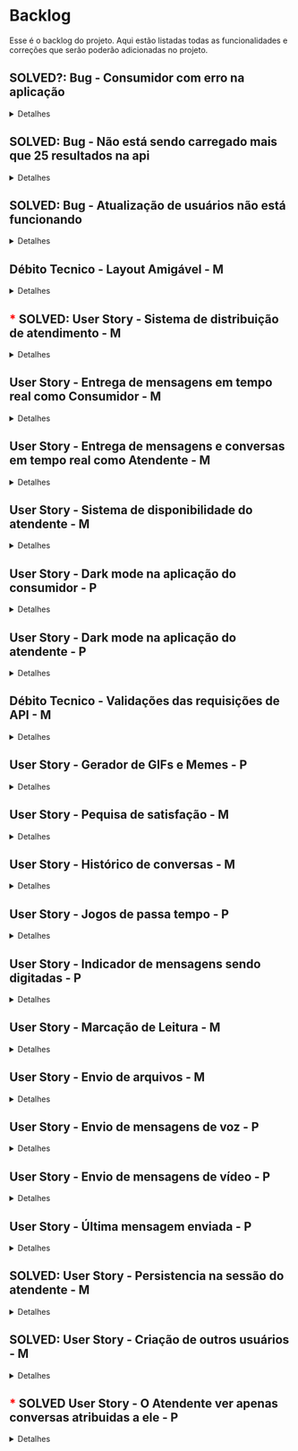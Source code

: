 # Backlog

Esse é o backlog do projeto. Aqui estão listadas todas as funcionalidades e correções que serão poderão adicionadas no projeto.

## SOLVED?: Bug - Consumidor com erro na aplicação

<details close>

<summary>Detalhes</summary>

### Descrição

Eventualmente o consumidor sofre com vários erros de conexão e não consegue mais se conectar. Precisamos investigar o que está acontecendo.

</details>

## SOLVED: Bug - Não está sendo carregado mais que 25 resultados na api

<details close>

<summary>Detalhes</summary>

### Descrição

A api está limitando a quantidade de resultados para 25. Precisamos ter visibilidade de todos os dados. As áreas são as conversas e também as mensagens das conversas.

</details>

## SOLVED: Bug - Atualização de usuários não está funcionando

<details close>

<summary>Detalhes</summary>

### Descrição

A atualização de usuários não está funcionando. Estamos tomando erro na api.


</details>

## Débito Tecnico - Layout Amigável - M

<details close>

<summary>Detalhes</summary>

### Descrição

Adicionar um layout amigável para o sistema. Hoje os frontend foram entregues para atender a necessidade mais rápido do cliente, mas o layout não está amigável.

</details>

## <span style='color: red'>*</span> SOLVED: User Story - Sistema de distribuição de atendimento - M

<details close>

<summary>Detalhes</summary>

### Hístoria de Usuário

Eu como atendente quero distribuir o atendimento para que todos os atendentes tenham a mesma quantidade de atendimentos.

### Critérios de Aceitação

- O sistema deve distribuir os atendimentos de forma equitativa entre os atendentes.

### Cenários de teste

**Cenário** - Distribuição de atendimentos para 3 atendentes e 11 atendimentos
<br>
**Dado** que existem 2 atendentes e 10 atendimentos
<br>
**Quando** o sistema distribuir os atendimentos
<br>
**Então** cada atendente terá 5 atendimentos

**Cenário** - Distribuição de atendimentos para 2 atendentes e 10 atendimentos
<br>
**Dado** que existem 3 atendentes e 10 atendimentos
<br>
**Quando** o sistema distribuir os atendimentos
<br>
**Então** cada atendente terá 3 atendimentos e 1 atendente terá 4 atendimentos

</details>

## User Story - Entrega de mensagens em tempo real como Consumidor - M

<details close>

<summary>Detalhes</summary>

### Hístoria de Usuário

Eu como consumidor quero receber as mensagens em tempo real para que eu possa me comunicar com o atendente de forma mais rápida.

### Critérios de Aceitação

- O sistema deve entregar as mensagens em tempo real para o consumidor.

### Cenários de teste

**Cenário** - Recebimento de mensagens em tempo real
<br>
**Dado** que o consumidor está conectado ao sistema
<br>
**Quando** o atendente enviar uma mensagem
<br>
**Então** o consumidor deve receber a mensagem em tempo real

</details>

## User Story - Entrega de mensagens e conversas em tempo real como Atendente - M

<details close>

<summary>Detalhes</summary>

### Hístoria de Usuário

Eu como atendente quero receber as conversas/mensagens em tempo real para que eu possa me comunicar com o consumidor de forma mais rápida.

### Critérios de Aceitação

- O sistema deve entregar as mensagens em tempo real para o atendente.

- O sistema deve entregas as conversas em tempo real para o atendente.

### Cenários de teste

**Cenário** - Recebimento de mensagens em tempo real
<br>
**Dado** que o atendente está conectado ao sistema
<br>
**E** o atendentente está com foco em uma conversa
<br>
**Quando** o consumidor enviar uma mensagem
<br>
**Então** o atendente deve receber a mensagem em tempo real

**Cenário** - Recebimento de conversas em tempo real
<br>
**Dado** que o atendente está conectado ao sistema
<br>
**Quando** o consumidor iniciar uma conversa
<br>
**Então** o atendente deve receber a conversa em tempo real

</details>

## User Story - Sistema de disponibilidade do atendente - M

<details close>

<summary>Detalhes</summary>

### Hístoria de Usuário

Eu como atendente quero poder definir minha disponibilidade para que eu possa atender os consumidores quando estiver disponível.

### Critérios de Aceitação

- Quando o atendete logar no sistema ele deve estar disponível.

- O sistema deve permitir que o atendente defina sua disponibilidade.

- O sistema deve permitir que o atendente defina sua indisponibilidade.

### Cenários de teste

**Cenário** - Definição de disponibilidade
<br>
**Dado** que o atendente está indisponível
<br>
**Quando** o atendente definir sua disponibilidade
<br>
**Então** o atendente deve ficar disponível
**E** deve receber novas conversas

**Cenário** - Definição de indisponibilidade
<br>
**Dado** que o atendente está disponível
<br>
**Quando** o atendente definir sua indisponibilidade
<br>
**Então** o atendente deve ficar indisponível
**E** não deve receber novas conversas

**Cenário** - Definição de disponibilidade ao logar
<br>
**Dado** que o atendente não está logado
<br>
**Quando** o atendente logar
<br>
**Então** o atendente deve ficar disponível

</details>

## User Story - Dark mode na aplicação do consumidor - P

<details close>

<summary>Detalhes</summary>

### Hístoria de Usuário

Eu como consumidor quero poder ativar o dark mode para que eu possa ter uma melhor experiência de uso.

### Critérios de Aceitação

- O sistema deve permitir que o consumidor ative o dark mode.

### Cenários de teste

**Cenário** - Ativação do dark mode
<br>
**Dado** que o consumidor está utilizando o sistema
<br>
**Quando** o consumidor ativar o dark mode
<br>
**Então** o sistema deve mudar para o dark mode

</details>

## User Story - Dark mode na aplicação do atendente - P

<details close>

<summary>Detalhes</summary>

### Hístoria de Usuário

Eu como atendente quero poder ativar o dark mode para que eu possa ter uma melhor experiência de uso.

### Critérios de Aceitação

- O sistema deve permitir que o atendente ative o dark mode.

### Cenários de teste

**Cenário** - Ativação do dark mode

**Dado** que o atendente está utilizando o sistema

**Quando** o atendente ativar o dark mode

**Então** o sistema deve mudar para o dark mode

</details>

## Débito Tecnico - Validações das requisições de API - M

<details close>

<summary>Detalhes</summary>

### Descrição

Adicionar validações nas requisições de API para garantir que os dados enviados estão corretos.

</details>

## User Story - Gerador de GIFs e Memes - P

<details close>

<summary>Detalhes</summary>

### Hístoria de Usuário

Eu como consumidor quero poder enviar GIFs e Memes para que eu possa me comunicar de forma mais divertida.

### Critérios de Aceitação

- O sistema deve permitir que o consumidor envie GIFs e Memes.

### Cenários de teste

**Cenário** - Envio de GIFs e Memes
<br>
**Dado** que o consumidor está conectado ao sistema
<br>
**Quando** o consumidor enviar um GIF ou Meme
<br>
**Então** o atendente deve receber o GIF ou Meme

</details>

## User Story - Pequisa de satisfação - M

<details close>

<summary>Detalhes</summary>

### Hístoria de Usuário

Eu como consumidor quero poder avaliar o atendimento para que eu possa dar um feedback.

### Critérios de Aceitação

- O sistema deve permitir que o consumidor avalie o atendimento.

### Cenários de teste

**Cenário** - Avaliação do atendimento
<br>
**Dado** que o consumidor está conectado ao sistema
<br>
**Quando** o consumidor/usuário finalizar a conversa
<br>
**Então** o consumidor deve avaliar o atendimento

</details>

## User Story - Histórico de conversas - M

<details close>

<summary>Detalhes</summary>

### Hístoria de Usuário

Eu como consumidor quero poder ver o histórico de conversas para que eu possa ver o que foi conversado anteriormente.

### Critérios de Aceitação

- O sistema deve permitir que o consumidor veja o histórico de conversas.

### Cenários de teste

**Cenário** - Visualização do histórico de conversas
<br>
**Dado** que o consumidor está conectado ao sistema
<br>
**Quando** o consumidor acessar o histórico de conversas
<br>
**Então** o consumidor deve ver o histórico de conversas

</details>

## User Story - Jogos de passa tempo - P

<details close>

<summary>Detalhes</summary>

### Hístoria de Usuário

Eu como consumidor quero poder jogar jogos de passa tempo para que eu possa me distrair enquanto espero o atendente.

### Critérios de Aceitação

- O sistema deve permitir que o consumidor jogue jogos de passa tempo.

### Cenários de teste

**Cenário** - Jogar jogos de passa tempo
<br>
**Dado** que o consumidor está conectado ao sistema
<br>
**Quando** o consumidor acessar os jogos de passa tempo
<br>
**Então** o consumidor deve poder jogar os jogos de passa tempo

</details>

## User Story - Indicador de mensagens sendo digitadas - P

<details close>

<summary>Detalhes</summary>

### Hístoria de Usuário

Eu como consumidor/atendente quero ver um indicador de mensagens sendo digitadas para que eu saiba que o atendente/consumidor está respondendo.

### Critérios de Aceitação

- O sistema deve mostrar um indicador de mensagens sendo digitadas no portal do usuário.
- O sistema deve mostrar um indicador de mensagens sendo digitadas no portal do atendente.

### Cenários de teste

**Cenário** - Indicador de mensagens sendo digitadas para o atendente
<br>
**Dado** que o atendente está conectado ao sistema
<br>
**E** o atendente está com foco em uma conversa
<br>
**Quando** o consumidor estiver digitando uma mensagem
<br>
**Então** o atendente deve ver um indicador de mensagens sendo digitadas

**Cenário** - Indicador de mensagens sendo digitadas para o consumidor
<br>
**Dado** que o consumidor está conectado ao sistema
<br>
**Quando** o atendente estiver digitando uma mensagem
<br>
**Então** o consumidor deve ver um indicador de mensagens sendo digitadas

</details>

## User Story - Marcação de Leitura - M

<details close>

<summary>Detalhes</summary>

### Hístoria de Usuário

Eu como atendente quero ver uma marcação de leitura para que eu saiba que a mensagem foi lida.

### Critérios de Aceitação

- O sistema deve mostrar uma marcação de leitura no portal do atendente.

### Cenários de teste

**Cenário** - Marcação de leitura
<br>
**Dado** que o atendente está conectado ao sistema
<br>
**E** o atendente está com foco em uma conversa
<br>
**Quando** o consumidor ler uma mensagem
<br>
**Então** o atendente deve ver uma marcação de leitura

</details>

## User Story - Envio de arquivos - M

<details close>

<summary>Detalhes</summary>

### Hístoria de Usuário

Eu como consumidor/atendente quero poder enviar arquivos para que eu possa compartilhar informações com o atendente/consumidor.

### Critérios de Aceitação

- O sistema deve permitir que o consumidor envie arquivos.
- O sistema deve permitir que o atendente envie arquivos.

### Cenários de teste

**Cenário** - Envio de arquivos para o atendente
<br>
**Dado** que o consumidor está conectado ao sistema
<br>
**Quando** o consumidor enviar um arquivo
<br>
**Então** o atendente deve receber o arquivo

**Cenário** - Envio de arquivos para o consumidor
<br>
**Dado** que o atendente está conectado ao sistema
<br>
**Quando** o atendente enviar um arquivo
<br>
**Então** o consumidor deve receber o arquivo

</details>

## User Story - Envio de mensagens de voz - P

<details close>

<summary>Detalhes</summary>

### Hístoria de Usuário

Eu como consumidor/atendente quero poder enviar mensagens de voz para que eu possa me comunicar de forma mais rápida.

### Critérios de Aceitação

- O sistema deve permitir que o consumidor envie mensagens de voz.
- O sistema deve permitir que o atendente envie mensagens de voz.

### Cenários de teste

**Cenário** - Envio de mensagens de voz para o atendente
<br>
**Dado** que o consumidor está conectado ao sistema
<br>
**Quando** o consumidor enviar uma mensagem de voz
<br>
**Então** o atendente deve receber a mensagem de voz

**Cenário** - Envio de mensagens de voz para o consumidor
<br>
**Dado** que o atendente está conectado ao sistema
<br>
**Quando** o atendente enviar uma mensagem de voz
<br>
**Então** o consumidor deve receber a mensagem de voz

</details>

## User Story - Envio de mensagens de vídeo - P

<details close>

<summary>Detalhes</summary>

### Hístoria de Usuário

Eu como consumidor/atendente quero poder enviar mensagens de vídeo para que eu possa me comunicar de forma mais rápida.

### Critérios de Aceitação

- O sistema deve permitir que o consumidor envie mensagens de vídeo.
- O sistema deve permitir que o atendente envie mensagens de vídeo.

### Cenários de teste

**Cenário** - Envio de mensagens de vídeo para o atendente
<br>
**Dado** que o consumidor está conectado ao sistema
<br>
**Quando** o consumidor enviar uma mensagem de vídeo
<br>
**Então** o atendente deve receber a mensagem de vídeo

**Cenário** - Envio de mensagens de vídeo para o consumidor
<br>
**Dado** que o atendente está conectado ao sistema
<br>
**Quando** o atendente enviar uma mensagem de vídeo
<br>
**Então** o consumidor deve receber a mensagem de vídeo

</details>

## User Story - Última mensagem enviada - P

<details close>

<summary>Detalhes</summary>

### Hístoria de Usuário

Eu como atendente quero ver a última mensagem enviada para que eu saiba o que foi conversado anteriormente.

### Critérios de Aceitação

- O sistema deve mostrar a última mensagem enviada no portal do atendente.

### Cenários de teste

**Cenário** - Última mensagem enviada
<br>
**Dado** que o atendente está conectado ao sistema
<br>
**E** o atendente está com foco em outra conversa
<br>
**Quando** o consumidor enviar uma mensagem
<br>
**Então** o atendente deve ver a última mensagem enviada

</details>

## SOLVED: User Story - Persistencia na sessão do atendente - M

<details close>

<summary>Detalhes</summary>

### Hístoria de Usuário

Eu como atendente quero que o sistema persista minha sessão para que eu não precise logar toda vez que abrir o sistema.

### Critérios de Aceitação

- O sistema deve persistir a sessão do atendente.

### Cenários de teste

**Cenário** - Persistencia na sessão do atendente
<br>
**Dado** que o atendente está logado no sistema
<br>
**Quando** o atendente fechar o sistema
<br>
**E** abrir o sistema novamente
<br>
**Então** o atendente deve estar logado

</details>

## SOLVED: User Story - Criação de outros usuários - M

<details close>

<summary>Detalhes</summary>

### Hístoria de Usuário

Eu como administrador quero poder criar outros usuários para que eu possa ter mais atendentes.

### Critérios de Aceitação

- O sistema deve permitir que o administrador crie outros usuários.

### Cenários de teste

**Cenário** - Criação de outros usuários
<br>
**Dado** que o administrador está conectado ao sistema
<br>
**Quando** o administrador criar um novo usuário
<br>
**Então** o novo usuário deve ser criado

</details>

## <span style='color: red'>*</span> SOLVED User Story - O Atendente ver apenas conversas atribuidas a ele - P

<details close>

<summary>Detalhes</summary>

### Hístoria de Usuário

Eu como atendente quero ver apenas as conversas atribuidas a mim para que eu possa focar no atendimento.

### Critérios de Aceitação

- O sistema deve mostrar apenas as conversas atribuidas ao atendente.

### Cenários de teste

**Cenário** - Visualização de conversas atribuidas ao atendente
<br>
**Dado** que o atendente está conectado ao sistema
<br>
**Quando** o atendente acessar as conversas
<br>
**Então** o atendente deve ver apenas as conversas atribuidas a ele

</details>
